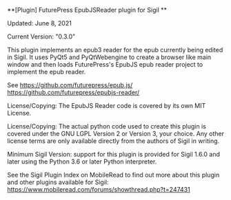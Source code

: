 **[Plugin] FuturePress EpubJSReader plugin for Sigil **

Updated: June 8, 2021

Current Version: "0.3.0"

This plugin implements an epub3 reader for the epub currently being edited in Sigil.
It uses PyQt5 and PyQtWebengine to create a browser like main window and then loads
FuturePress's EpubJS epub reader project to implement the epub reader.

See https://github.com/futurepress/epub.js/
    https://github.com/futurepress/epubjs-reader/

License/Copying: The EpubJS Reader code is covered by its own MIT License.

License/Copying: The actual python code used to create this plugin is covered under the GNU LGPL Version 2 or Version 3, your choice.  Any other license terms are only available directly from the authors of Sigil in writing.

Minimum Sigil Version: support for this plugin is provided for Sigil 1.6.0 and later using the Python 3.6 or later Python interpreter.


See the Sigil Plugin Index on MobileRead to find out more about this plugin and other plugins available for Sigil:
https://www.mobileread.com/forums/showthread.php?t=247431

